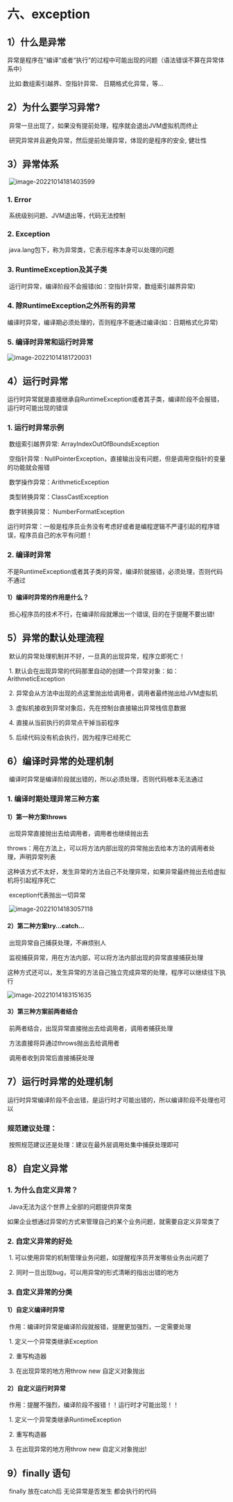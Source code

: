 # 六、exception

## 1）什么是异常

​		异常是程序在“编译”或者“执行”的过程中可能出现的问题（语法错误不算在异常体系中）

​		比如:数组索引越界、空指针异常、 日期格式化异常，等…

## 2）为什么要学习异常?

​		异常一旦出现了，如果没有提前处理，程序就会退出JVM虚拟机而终止

​		研究异常并且避免异常，然后提前处理异常，体现的是程序的安全, 健壮性

## 3）异常体系

​		![image-20221014181403599](D:\yjxz\Review_outline\yjxz\background\_01JavaSE\06exception\document\assets\异常体系.png)

### 1. Error

​		系统级别问题、JVM退出等，代码无法控制

### 2. Exception

​		java.lang包下，称为异常类，它表示程序本身可以处理的问题

### 3. RuntimeException及其子类

​		运行时异常，编译阶段不会报错(如：空指针异常，数组索引越界异常) 

### 4. 除RuntimeException之外所有的异常

​		编译时异常，编译期必须处理的，否则程序不能通过编译(如：日期格式化异常)

### 5. 编译时异常和运行时异常

![image-20221014181720031](D:\yjxz\Review_outline\yjxz\background\_01JavaSE\06exception\document\assets\编译时异常和运行时异常.png)

## 4）运行时异常

​	运行时异常就是直接继承自RuntimeException或者其子类，编译阶段不会报错，运行时可能出现的错误

### 1. 运行时异常示例

​		数组索引越界异常: ArrayIndexOutOfBoundsException

​		空指针异常 : NullPointerException，直接输出没有问题，但是调用空指针的变量的功能就会报错

​		数学操作异常：ArithmeticException

​		类型转换异常：ClassCastException

​		数字转换异常： NumberFormatException

​		运行时异常：一般是程序员业务没有考虑好或者是编程逻辑不严谨引起的程序错误，程序员自己的水平有问题！

### 2. 编译时异常

​		不是RuntimeException或者其子类的异常，编译阶就报错，必须处理，否则代码不通过

#### 	1）编译时异常的作用是什么？

​		担心程序员的技术不行，在编译阶段就爆出一个错误, 目的在于提醒不要出错!

## 5）异常的默认处理流程

​	默认的异常处理机制并不好，一旦真的出现异常，程序立即死亡！

​	1. 默认会在出现异常的代码那里自动的创建一个异常对象：如：ArithmeticException

​	2. 异常会从方法中出现的点这里抛出给调用者，调用者最终抛出给JVM虚拟机

​	3. 虚拟机接收到异常对象后，先在控制台直接输出异常栈信息数据

​	4. 直接从当前执行的异常点干掉当前程序

​	5. 后续代码没有机会执行，因为程序已经死亡

## 6）编译时异常的处理机制

​	编译时异常是编译阶段就出错的，所以必须处理，否则代码根本无法通过

### 1. 编译时期处理异常三种方案

#### 	1）第一种方案throws

​			出现异常直接抛出去给调用者，调用者也继续抛出去

​			throws：用在方法上，可以将方法内部出现的异常抛出去给本方法的调用者处理，声明异常列表

​			这种该方式不太好，发生异常的方法自己不处理异常，如果异常最终抛出去给虚拟机将引起程序死亡

​			exception代表抛出一切异常

​			![image-20221014183057118](D:\yjxz\Review_outline\yjxz\background\_01JavaSE\06exception\document\assets\第一种方案throws.png)

#### 	2）第二种方案try…catch…

​			出现异常自己捕获处理，不麻烦别人

​			监视捕获异常，用在方法内部，可以将方法内部出现的异常直接捕获处理

​			这种方式还可以，发生异常的方法自己独立完成异常的处理，程序可以继续往下执行

![image-20221014183151635](D:\yjxz\Review_outline\yjxz\background\_01JavaSE\06exception\document\assets\第二种方案try…catch….png)

#### 	3）第三种方案前两者结合

​			前两者结合，出现异常直接抛出去给调用者，调用者捕获处理

​			方法直接将异通过throws抛出去给调用者

​			调用者收到异常后直接捕获处理

## 7）运行时异常的处理机制

​		运行时异常编译阶段不会出错，是运行时才可能出错的，所以编译阶段不处理也可以

### 	规范建议处理：

​		按照规范建议还是处理：建议在最外层调用处集中捕获处理即可

## 8）自定义异常

### 	1. 为什么自定义异常？

​			Java无法为这个世界上全部的问题提供异常类

​			如果企业想通过异常的方式来管理自己的某个业务问题，就需要自定义异常类了

### 	2. 自定义异常的好处

​			1. 可以使用异常的机制管理业务问题，如提醒程序员开发哪些业务出问题了

​			2. 同时一旦出现bug，可以用异常的形式清晰的指出出错的地方

### 	3. 自定义异常的分类

#### 		1）自定义编译时异常

​				作用：编译时异常是编译阶段就报错，提醒更加强烈，一定需要处理

​				1. 定义一个异常类继承Exception

​				2. 重写构造器

​				3. 在出现异常的地方用throw new 自定义对象抛出

#### 		2）自定义运行时异常

​				作用：提醒不强烈，编译阶段不报错！！运行时才可能出现！！

​				1. 定义一个异常类继承RuntimeException

​				2. 重写构造器

​				3. 在出现异常的地方用throw new 自定义对象抛出!

## 9）finally 语句

​			finally 放在catch后 无论异常是否发生  都会执行的代码

